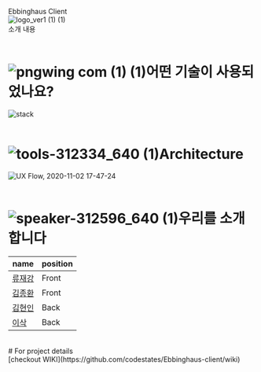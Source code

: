 Ebbinghaus Client <br />
![logo_ver1 (1) (1)](https://user-images.githubusercontent.com/66255124/97845956-a3486b00-1d30-11eb-83dc-a79220a6efdd.png)
<br />
소개 내용
<br /><br />

# ![pngwing com (1) (1)](https://user-images.githubusercontent.com/66255124/97846637-a3953600-1d31-11eb-91b4-062ec3a0a013.png)어떤 기술이 사용되었나요? <br />
![stack](https://user-images.githubusercontent.com/66255124/97846941-1c948d80-1d32-11eb-8f6e-bf79771bb763.png)
<br /><br />
# ![tools-312334_640 (1)](https://user-images.githubusercontent.com/66255124/97847575-2f5b9200-1d33-11eb-87c8-18bfe6a03937.png)Architecture <br />
![UX Flow, 2020-11-02 17-47-24](https://user-images.githubusercontent.com/66255124/97847820-8bbeb180-1d33-11eb-92b0-b2d4dd70f167.png)
<br /><br />
# ![speaker-312596_640 (1)](https://user-images.githubusercontent.com/66255124/97848452-71d19e80-1d34-11eb-9b47-0387507dbdb3.png)우리를 소개합니다 <br />

| name | position |
| ----------- | ----------- |
| [류재강](https://github.com/Ryujaekang) | Front |
| [김종환](https://github.com/jhkim9513) | Front |
| [김현인](https://github.com/hn8423) | Back |
| [이삭](https://github.com/dltkr12311) | Back |
<br />
# For project details <br />
[checkout WIKI](https://github.com/codestates/Ebbinghaus-client/wiki)
